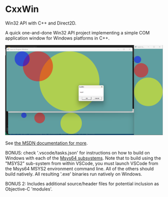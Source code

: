 # CxxWin

Win32 API with C++ and Direct2D.

A quick one-and-done Win32 API project implementing a simple COM application window for Windows platforms in C++.

![Screenshot](/share/doc/CxxWin/screenshot_circles_example.png)

See <a href="https://learn.microsoft.com/en-us/windows/win32/learnwin32/introduction-to-windows-programming-in-c--">the MSDN documentation for more</a>.

BONUS: check '.vscode/tasks.json' for instructions on how to build on Windows with each of the <a href="https://www.msys2.org/docs/environments/">Msys64 subsystems</a>. Note that to build using the "MSYS2" sub-system from within VSCode, you must launch VSCode from the Msys64 MSYS2 environment command line. All of the others should build natively. All resulting '.exe' binaries run natively on Windows.

BONUS 2: Includes additional source/header files for potential inclusion as Objective-C 'modules'.
